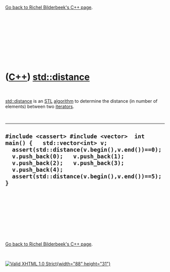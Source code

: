 

[Go back to Richel Bilderbeek's C++ page](Cpp.htm).

 

 

 

 

 

([C++](Cpp.htm)) [std::distance](Cppstd::distance.htm)
======================================================

 

[std::distance](Cppstd::distance.htm) is an [STL](CppStl.htm)
[algorithm](CppAlgorithm.htm) to determine the distance (in number of
elements) between two [iterators](CppIterator.htm).

 

  ------------------------------------------------------------------------------------------------------------------------------------------------------------------------------------------------------------------------------------------------------------------------
  ` #include <cassert> #include <vector>  int main() {   std::vector<int> v;   assert(std::distance(v.begin(),v.end())==0);   v.push_back(0);   v.push_back(1);   v.push_back(2);   v.push_back(3);   v.push_back(4);   assert(std::distance(v.begin(),v.end())==5); } `
  ------------------------------------------------------------------------------------------------------------------------------------------------------------------------------------------------------------------------------------------------------------------------

 

 

 

 

 

[Go back to Richel Bilderbeek's C++ page](Cpp.htm).



 

[![Valid XHTML 1.0 Strict](valid-xhtml10.png){width="88"
height="31"}](http://validator.w3.org/check?uri=referer)
